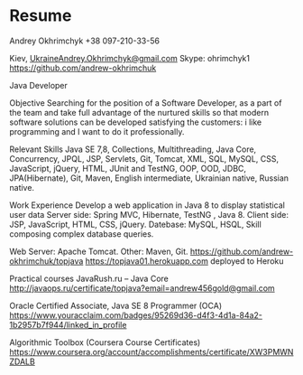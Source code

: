 # Resume


Andrey Okhrimchyk
+38 097-210-33-56


Kiev, UkraineAndrey.Okhrimchyk@gmail.com
Skype: ohrimchyk1          https://github.com/andrew-okhrimchuk

Java Developer


Objective 
Searching for the position of a Software Developer, as a part of the team and take full advantage of the nurtured skills so that modern software solutions can be developed satisfying the customers: i like programming and I want to do it professionally.


Relevant Skills
Java SE 7,8, Collections, Multithreading,  Java Core, Concurrency, JPQL, JSP,  Servlets, Git, Tomcat,  XML,  SQL, MySQL, CSS, JavaScript, jQuery, HTML, JUnit and TestNG, OOP, OOD, JDBC,  JPA(Hibernate), Git, Maven, English intermediate, Ukrainian native, Russian native.


Work Experience
Develop a web application in Java 8 to display statistical user data
Server side: Spring MVC, Hibernate, TestNG , Java 8.
Client side: JSP, JavaScript, HTML, CSS, jQuery.
Datebase: MySQL, HSQL, Skill composing complex database queries.


Web Server: Apache Tomcat.
Other: Maven, Git.
https://github.com/andrew-okhrimchuk/topjava
https://topjava01.herokuapp.com    deployed to Heroku



Practical courses 
JavaRush.ru – Java Core 
http://javaops.ru/certificate/topjava?email=andrew456gold@gmail.com

Oracle Certified Associate, Java SE 8 Programmer (OCA)
https://www.youracclaim.com/badges/95269d36-d4f3-4d1a-84a2-1b2957b7f944/linked_in_profile

Algorithmic Toolbox (Coursera Course Certificates)
https://www.coursera.org/account/accomplishments/certificate/XW3PMWNZDALB

